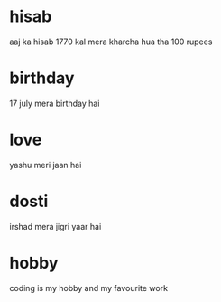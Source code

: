 # hisab
aaj ka hisab 1770
kal mera kharcha hua tha 100 rupees
# birthday 
17 july mera birthday hai
# love
yashu meri jaan hai
# dosti
irshad mera jigri yaar hai
# hobby
coding is my hobby and my favourite work